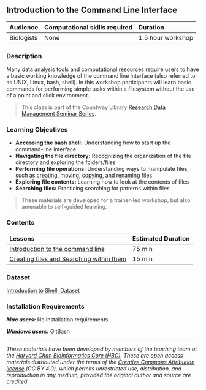 ## Introduction to the Command Line Interface

| Audience | Computational skills required | Duration |
:----------|:----------|:----------|
| Biologists | None | 1.5 hour workshop |


### Description

Many data analysis tools and computational resources require users to have a basic working knowledge of the command line interface (also referred to as UNIX, Linux, bash, shell). In this workshop participants will learn basic commands for performing simple tasks within a filesystem without the use of a point and click environment.

> This class is part of the Countway Library [Research Data Management Seminar Series](https://libcal.countway.harvard.edu/calendar/countway/command-line).

### Learning Objectives

*  **Accessing the bash shell:** Understanding how to start up the command-line interface
*  **Navigating the file directory:** Recognizing the organization of the file directory and exploring the folders/files
*  **Performing file operations:** Understanding ways to manipulate files, such as creating, moving, copying, and renaming files
*  **Exploring file contents:** Learning how to look at the contents of files
*  **Searching files:** Practicing searching for patterns within files

> These materials are developed for a trainer-led workshop, but also amenable to self-guided learning.


### Contents

| Lessons            | Estimated Duration |
|:------------------------|:----------|
|[Introduction to the command line](https://hbctraining.github.io/Training-modules/Intro_shell/lessons/01_the_filesystem.html) | 75 min |
|[Creating files and Searching within them](https://hbctraining.github.io/Training-modules/Intro_shell/lessons/02_creating_files_and_searching.html) | 15 min |

### Dataset
[Introduction to Shell: Dataset](https://www.dropbox.com/s/3lua2h1oo18gbug/unix_lesson.tar.gz?dl=1)

### Installation Requirements

***Mac users:***
No installation requirements.

***Windows users:***
[GitBash](https://git-scm.com/download/win)

***

*These materials have been developed by members of the teaching team at the [Harvard Chan Bioinformatics Core (HBC)](http://bioinformatics.sph.harvard.edu/). These are open access materials distributed under the terms of the [Creative Commons Attribution license](https://creativecommons.org/licenses/by/4.0/) (CC BY 4.0), which permits unrestricted use, distribution, and reproduction in any medium, provided the original author and source are credited.*
